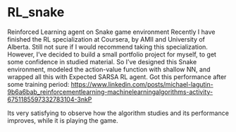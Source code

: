 # RL_snake
Reinforced Learning agent on Snake game environment 
Recently I have finished the RL specialization at Coursera, by AMII and University of Alberta. 
Still not sure if I would recommend taking this specialization. However, I’ve decided to build a small portfolio project for myself, to get some confidence in studied material.
So I’ve designed this Snake environment, modeled the action-value function with shallow NN, and wrapped all this with Expected SARSA RL agent. 
Got this performance after some training period: https://www.linkedin.com/posts/michael-lagutin-9b6a6bab_reinforcementlearning-machinelearningalgorithms-activity-6751185597332783104-3nkP

Its very satisfying to observe how the algorithm studies and its performance improves, while it is playing the game.
